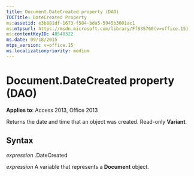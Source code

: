 ```yaml
---
title: Document.DateCreated property (DAO)
TOCTitle: DateCreated Property
ms:assetid: e3b881df-1673-f584-bda5-5945b3081ac1
ms:mtpsurl: https://msdn.microsoft.com/library/Ff835760(v=office.15)
ms:contentKeyID: 48548322
ms.date: 09/18/2015
mtps_version: v=office.15
ms.localizationpriority: medium
---
```


# Document.DateCreated property (DAO)


**Applies to**: Access 2013, Office 2013

Returns the date and time that an object was created. Read-only **Variant**.

## Syntax

*expression* .DateCreated

*expression* A variable that represents a **Document** object.

